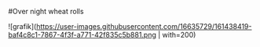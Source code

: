 #Over night wheat rolls

![grafik](https://user-images.githubusercontent.com/16635729/161438419-baf4c8c1-7867-4f3f-a771-42f835c5b881.png | with=200)

